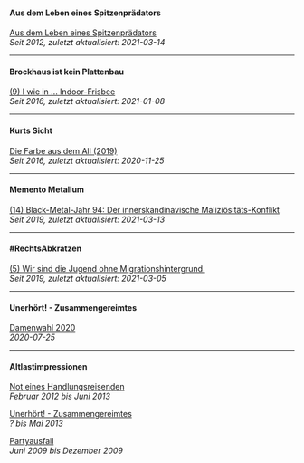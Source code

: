 #### Aus dem Leben eines Spitzenprädators

[Aus dem Leben eines Spitzenprädators](sptznprdtr.md)<br>
_Seit 2012, zuletzt aktualisiert: 2021-03-14_

<hr>

#### Brockhaus ist kein Plattenbau

[(9) I wie in ... Indoor-Frisbee](brckhs.md)<br>
_Seit 2016, zuletzt aktualisiert: 2021-01-08_

<hr>

#### Kurts Sicht

[Die Farbe aus dem All (2019)](krtsscht.md)<br>
_Seit 2016, zuletzt aktualisiert: 2020-11-25_

<hr>

#### Memento Metallum

[(14) Black-Metal-Jahr 94: Der innerskandinavische Maliziösitäts-Konflikt](mtllm.md)<br>
_Seit 2019, zuletzt aktualisiert: 2021-03-13_

<hr>

#### #RechtsAbkratzen

[(5) Wir sind die Jugend ohne Migrationshintergrund.](rchts.md)<br>
_Seit 2019, zuletzt aktualisiert: 2021-03-05_

<hr>

#### Unerhört! - Zusammengereimtes

[Damenwahl 2020](zusates-dawazwa.md)<br>
_2020-07-25_

<hr>

#### Altlastimpressionen

[Not eines Handlungsreisenden](hndlngsrsndr.md)<br>
_Februar 2012 bis Juni 2013_

[Unerhört! - Zusammengereimtes](zsmmngrmts.md)<br>
_? bis Mai 2013_

[Partyausfall](prtsfll.md)<br>
_Juni 2009 bis Dezember 2009_
